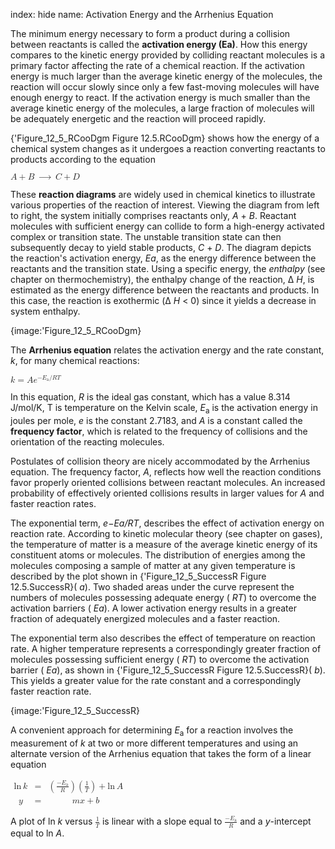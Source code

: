 index: hide
name: Activation Energy and the Arrhenius Equation

The minimum energy necessary to form a product during a collision between reactants is called the  **activation energy (Ea)**. How this energy compares to the kinetic energy provided by colliding reactant molecules is a primary factor affecting the rate of a chemical reaction. If the activation energy is much larger than the average kinetic energy of the molecules, the reaction will occur slowly since only a few fast-moving molecules will have enough energy to react. If the activation energy is much smaller than the average kinetic energy of the molecules, a large fraction of molecules will be adequately energetic and the reaction will proceed rapidly.

{'Figure_12_5_RCooDgm Figure 12.5.RCooDgm} shows how the energy of a chemical system changes as it undergoes a reaction converting reactants to products according to the equation

<math xmlns:q="http://cnx.rice.edu/qml/1.0" xmlns:m="http://www.w3.org/1998/Math/MathML" xmlns:bib="http://bibtexml.sf.net/" xmlns:md="http://cnx.rice.edu/mdml" xmlns="http://cnx.rice.edu/cnxml"><mrow><mi>A</mi><mo>+</mo><mi>B</mi><mspace width="0.2em"/><mo stretchy="false">⟶</mo><mspace width="0.2em"/><mi>C</mi><mo>+</mo><mi>D</mi></mrow></math>

These  **reaction diagrams** are widely used in chemical kinetics to illustrate various properties of the reaction of interest. Viewing the diagram from left to right, the system initially comprises reactants only,  *A* +  *B*. Reactant molecules with sufficient energy can collide to form a high-energy activated complex or transition state. The unstable transition state can then subsequently decay to yield stable products,  *C* +  *D*. The diagram depicts the reaction's activation energy,  *Ea*, as the energy difference between the reactants and the transition state. Using a specific energy, the  *enthalpy* (see chapter on thermochemistry), the enthalpy change of the reaction, Δ *H*, is estimated as the energy difference between the reactants and products. In this case, the reaction is exothermic (Δ *H* < 0) since it yields a decrease in system enthalpy.


{image:'Figure_12_5_RCooDgm}
        

The  **Arrhenius equation** relates the activation energy and the rate constant,  *k*, for many chemical reactions:

<math xmlns:q="http://cnx.rice.edu/qml/1.0" xmlns:m="http://www.w3.org/1998/Math/MathML" xmlns:bib="http://bibtexml.sf.net/" xmlns:md="http://cnx.rice.edu/mdml" xmlns="http://cnx.rice.edu/cnxml"><mrow><mi>k</mi><mo>=</mo><mi>A</mi><msup><mi>e</mi><mrow><mtext>−</mtext><msub><mi>E</mi><mtext>a</mtext></msub><mtext>/</mtext><mi>R</mi><mi>T</mi></mrow></msup></mrow></math>

In this equation,  *R* is the ideal gas constant, which has a value 8.314 J/mol/K, T is temperature on the Kelvin scale,  *E*<sub>a</sub> is the activation energy in joules per mole,  *e* is the constant 2.7183, and  *A* is a constant called the  **frequency factor**, which is related to the frequency of collisions and the orientation of the reacting molecules.

Postulates of collision theory are nicely accommodated by the Arrhenius equation. The frequency factor,  *A*, reflects how well the reaction conditions favor properly oriented collisions between reactant molecules. An increased probability of effectively oriented collisions results in larger values for  *A* and faster reaction rates.

The exponential term,  *e−Ea/RT*, describes the effect of activation energy on reaction rate. According to kinetic molecular theory (see chapter on gases), the temperature of matter is a measure of the average kinetic energy of its constituent atoms or molecules. The distribution of energies among the molecules composing a sample of matter at any given temperature is described by the plot shown in {'Figure_12_5_SuccessR Figure 12.5.SuccessR}( *a*). Two shaded areas under the curve represent the numbers of molecules possessing adequate energy ( *RT*) to overcome the activation barriers ( *Ea*). A lower activation energy results in a greater fraction of adequately energized molecules and a faster reaction.

The exponential term also describes the effect of temperature on reaction rate. A higher temperature represents a correspondingly greater fraction of molecules possessing sufficient energy ( *RT*) to overcome the activation barrier ( *Ea*), as shown in {'Figure_12_5_SuccessR Figure 12.5.SuccessR}( *b*). This yields a greater value for the rate constant and a correspondingly faster reaction rate.


{image:'Figure_12_5_SuccessR}
        

A convenient approach for determining  *E*<sub>a</sub> for a reaction involves the measurement of  *k* at two or more different temperatures and using an alternate version of the Arrhenius equation that takes the form of a linear equation

<math xmlns:q="http://cnx.rice.edu/qml/1.0" xmlns:m="http://www.w3.org/1998/Math/MathML" xmlns:bib="http://bibtexml.sf.net/" xmlns:md="http://cnx.rice.edu/mdml" xmlns="http://cnx.rice.edu/cnxml"><mtable><mtr><mtd columnalign="right"><mtext>ln</mtext><mspace width="0.2em"/><mi>k</mi></mtd><mtd><mo>=</mo></mtd><mtd columnalign="left"><mrow><mo>(</mo><mrow><mfrac><mrow><mtext>−</mtext><msub><mi>E</mi><mtext>a</mtext></msub></mrow><mi>R</mi></mfrac></mrow><mo>)</mo></mrow><mrow><mo>(</mo><mrow><mfrac><mn>1</mn><mi>T</mi></mfrac></mrow><mo>)</mo></mrow><mo>+</mo><mtext>ln</mtext><mspace width="0.2em"/><mi>A</mi></mtd></mtr><mtr><mtd columnalign="right"><mi>y</mi></mtd><mtd><mo>=</mo></mtd><mtd columnalign="left"><mi>m</mi><mi>x</mi><mo>+</mo><mi>b</mi></mtd></mtr></mtable></math>

A plot of ln  *k* versus <math xmlns:q="http://cnx.rice.edu/qml/1.0" xmlns:m="http://www.w3.org/1998/Math/MathML" xmlns:bib="http://bibtexml.sf.net/" xmlns:md="http://cnx.rice.edu/mdml" xmlns="http://cnx.rice.edu/cnxml"><mrow><mfrac><mn>1</mn><mi>T</mi></mfrac></mrow></math> is linear with a slope equal to <math xmlns:q="http://cnx.rice.edu/qml/1.0" xmlns:m="http://www.w3.org/1998/Math/MathML" xmlns:bib="http://bibtexml.sf.net/" xmlns:md="http://cnx.rice.edu/mdml" xmlns="http://cnx.rice.edu/cnxml"><mrow><mfrac><mrow><mtext>−</mtext><msub><mi>E</mi><mtext>a</mtext></msub></mrow><mi>R</mi></mfrac></mrow></math> and a  *y*-intercept equal to ln  *A*.
